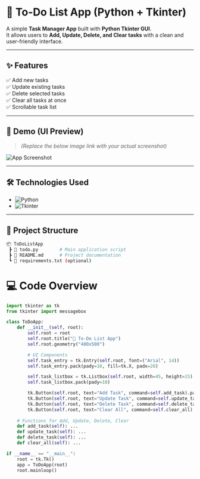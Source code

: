 # 📝 To-Do List App (Python + Tkinter)

A simple **Task Manager App** built with **Python Tkinter GUI**.  
It allows users to **Add, Update, Delete, and Clear tasks** with a clean and user-friendly interface.  

---

## ✨ Features
✅ Add new tasks  
✅ Update existing tasks  
✅ Delete selected tasks  
✅ Clear all tasks at once  
✅ Scrollable task list  

---

## 🚀 Demo (UI Preview)

> *(Replace the below image link with your actual screenshot)*  

![App Screenshot](https://via.placeholder.com/400x500.png?text=To-Do+List+App)

---

## 🛠️ Technologies Used
- ![Python](https://img.shields.io/badge/Python-3.8%2B-blue?logo=python&logoColor=white)  
- ![Tkinter](https://img.shields.io/badge/Tkinter-GUI-orange)  

---

## 📂 Project Structure
```bash
📦 ToDoListApp
 ┣ 📜 todo.py        # Main application script
 ┣ 📜 README.md      # Project documentation
 ┗ 📜 requirements.txt (optional)
```
# 💻 Code Overview

```python
import tkinter as tk
from tkinter import messagebox

class ToDoApp:
    def __init__(self, root):
        self.root = root
        self.root.title("📝 To-Do List App")
        self.root.geometry("400x500")

        # UI Components
        self.task_entry = tk.Entry(self.root, font=("Arial", 14))
        self.task_entry.pack(pady=10, fill=tk.X, padx=20)

        self.task_listbox = tk.Listbox(self.root, width=45, height=15)
        self.task_listbox.pack(pady=10)

        tk.Button(self.root, text="Add Task", command=self.add_task).pack()
        tk.Button(self.root, text="Update Task", command=self.update_task).pack()
        tk.Button(self.root, text="Delete Task", command=self.delete_task).pack()
        tk.Button(self.root, text="Clear All", command=self.clear_all).pack()
    
    # Functions for Add, Update, Delete, Clear
    def add_task(self): ...
    def update_task(self): ...
    def delete_task(self): ...
    def clear_all(self): ...

if __name__ == "__main__":
    root = tk.Tk()
    app = ToDoApp(root)
    root.mainloop()

```
